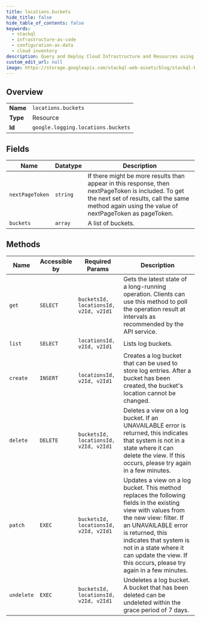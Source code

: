 ```yaml
---
title: locations.buckets
hide_title: false
hide_table_of_contents: false
keywords:
  - stackql
  - infrastructure-as-code
  - configuration-as-data
  - cloud inventory
description: Query and Deploy Cloud Infrastructure and Resources using SQL
custom_edit_url: null
image: https://storage.googleapis.com/stackql-web-assets/blog/stackql-blog-post-featured-image.png
---
```

  
    

## Overview
<table><tbody>
<tr><td><b>Name</b></td><td><code>locations.buckets</code></td></tr>
<tr><td><b>Type</b></td><td>Resource</td></tr>
<tr><td><b>Id</b></td><td><code>google.logging.locations.buckets</code></td></tr>
</tbody></table>

## Fields
| Name | Datatype | Description |
| ---- | -------- | ----------- |
| `nextPageToken` | `string` | If there might be more results than appear in this response, then nextPageToken is included. To get the next set of results, call the same method again using the value of nextPageToken as pageToken. |
| `buckets` | `array` | A list of buckets. |
## Methods
| Name | Accessible by | Required Params | Description |
| ---- | ------------- | --------------- | ----------- |
| `get` | `SELECT` | `bucketsId, locationsId, v2Id, v2Id1` | Gets the latest state of a long-running operation. Clients can use this method to poll the operation result at intervals as recommended by the API service. |
| `list` | `SELECT` | `locationsId, v2Id, v2Id1` | Lists log buckets. |
| `create` | `INSERT` | `locationsId, v2Id, v2Id1` | Creates a log bucket that can be used to store log entries. After a bucket has been created, the bucket's location cannot be changed. |
| `delete` | `DELETE` | `bucketsId, locationsId, v2Id, v2Id1` | Deletes a view on a log bucket. If an UNAVAILABLE error is returned, this indicates that system is not in a state where it can delete the view. If this occurs, please try again in a few minutes. |
| `patch` | `EXEC` | `bucketsId, locationsId, v2Id, v2Id1` | Updates a view on a log bucket. This method replaces the following fields in the existing view with values from the new view: filter. If an UNAVAILABLE error is returned, this indicates that system is not in a state where it can update the view. If this occurs, please try again in a few minutes. |
| `undelete` | `EXEC` | `bucketsId, locationsId, v2Id, v2Id1` | Undeletes a log bucket. A bucket that has been deleted can be undeleted within the grace period of 7 days. |
